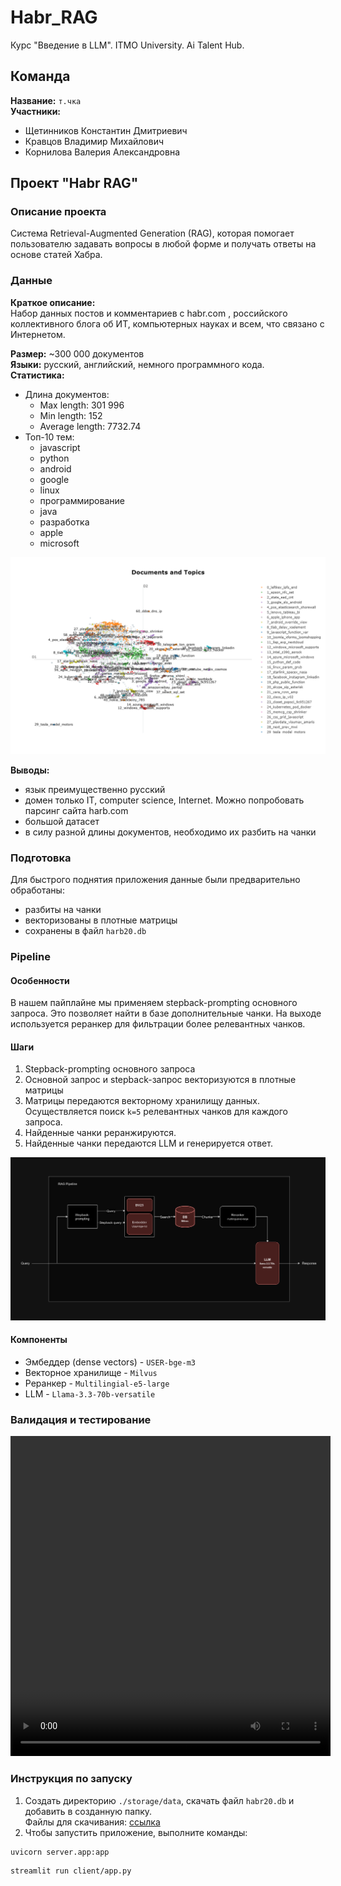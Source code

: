 # Habr_RAG
Курс "Введение в LLM". ITMO University. Ai Talent Hub.

## Команда
<b>Название:</b> `т.чка` \
<b>Участники:</b>
- Щетинников Константин Дмитриевич
- Кравцов Владимир Михайлович
- Корнилова Валерия Александровна

## Проект "Habr RAG"
### Описание проекта
Система Retrieval-Augmented Generation (RAG), которая помогает пользователю задавать вопросы в любой форме и получать ответы на основе статей Хабра.

### Данные
<b>Краткое описание:</b>\
Набор данных постов и комментариев с habr.com , российского коллективного блога об ИТ, компьютерных науках и всем, что связано с Интернетом.

<b>Размер:</b> ~300 000 документов\
<b>Языки:</b> русский, английский, немного программного кода.\
<b>Статистика:</b>
- Длина документов:
    - Max length: 301 996
    - Min length: 152
    - Average length: 7732.74
- Топ-10 тем:
    - javascript
    - python
    - android
    - google
    - linux
    - программирование
    - java
    - разработка
    - apple
    - microsoft
<div>
    <img src="./content/eda_topics.png">
<div>

<b>Выводы:</b>
- язык преимущественно русский
- домен только IT, computer science, Internet. Можно попробовать парсинг сайта harb.com
- большой датасет
- в силу разной длины документов, необходимо их разбить на чанки

### Подготовка
<!-- 1. Для инициализации BM25 был собран корпус из 10 000 текстов. Такого размера корпуса достаточно для эффективной работы модели. Корпус сохранен в файл `corpus.csv` -->
Для быстрого поднятия приложения данные были предварительно обработаны:
- разбиты на чанки
- векторизованы в плотные матрицы
- сохранены в файл `harb20.db`

### Pipeline

#### Особенности
В нашем пайплайне мы применяем stepback-prompting основного запроса. Это позволяет найти в базе дополнительные чанки. На выходе используется реранкер для фильтрации более релевантных чанков.
<!-- Также, сам поиск осуществляется в гибридном формате: на основе векторов и ключевых слов.  -->

#### Шаги
1. Stepback-prompting основного запроса
2. Основной запрос и stepback-запрос векторизуются в плотные матрицы
3. Матрицы передаются векторному хранилищу данных. Осуществляется поиск `k=5` релевантных чанков для каждого запроса.
4. Найденные чанки реранжируются.
5. Найденные чанки передаются LLM и генерируется ответ.
<div>
    <img src="./content/architecture.jpg">
<div>

#### Компоненты
- Эмбеддер (dense vectors) - `USER-bge-m3`
- Векторное хранилище - `Milvus`
- Реранкер - `Multilingial-e5-large`
- LLM - `Llama-3.3-70b-versatile`
<!-- - BM25 (sparse vectors) -->



### Валидация и тестирование
<video width="512" height="512" controls>
  <source src="./content/video.mov">
</video>

### Инструкция по запуску
1. Создать директорию `./storage/data`, скачать файл `habr20.db` и добавить в созданную папку.\
Файлы для скачивания: [ссылка](https://disk.yandex.ru/d/782ejhiiQc3z7A)
2. Чтобы запустить приложение, выполните команды:
```
uvicorn server.app:app
```
```
streamlit run client/app.py
```
